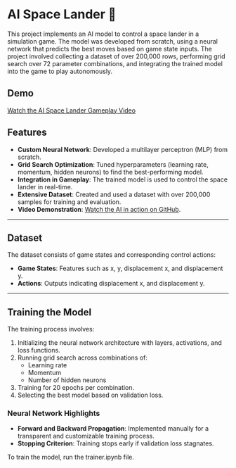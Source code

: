 # AI Space Lander 🚀

This project implements an AI model to control a space lander in a simulation game. The model was developed from scratch, using a neural network that predicts the best moves based on game state inputs. The project involved collecting a dataset of over 200,000 rows, performing grid search over 72 parameter combinations, and integrating the trained model into the game to play autonomously.

## Demo
[Watch the AI Space Lander Gameplay Video](Recording.mp4)

## Features
- **Custom Neural Network**: Developed a multilayer perceptron (MLP) from scratch.
- **Grid Search Optimization**: Tuned hyperparameters (learning rate, momentum, hidden neurons) to find the best-performing model.
- **Integration in Gameplay**: The trained model is used to control the space lander in real-time.
- **Extensive Dataset**: Created and used a dataset with over 200,000 samples for training and evaluation.
- **Video Demonstration**: [Watch the AI in action on GitHub](#).

---

## Dataset

The dataset consists of game states and corresponding control actions:

- **Game States**: Features such as x, y, displacement x, and displacement y.
- **Actions**: Outputs indicating displacement x, and displacement y.
  
---

## Training the Model

The training process involves:

1. Initializing the neural network architecture with layers, activations, and loss functions.
2. Running grid search across combinations of:
   - Learning rate
   - Momentum
   - Number of hidden neurons
3. Training for 20 epochs per combination.
4. Selecting the best model based on validation loss.

### Neural Network Highlights

- **Forward and Backward Propagation**: Implemented manually for a transparent and customizable training process.
- **Stopping Criterion**: Training stops early if validation loss stagnates.

To train the model, run the trainer.ipynb file.
